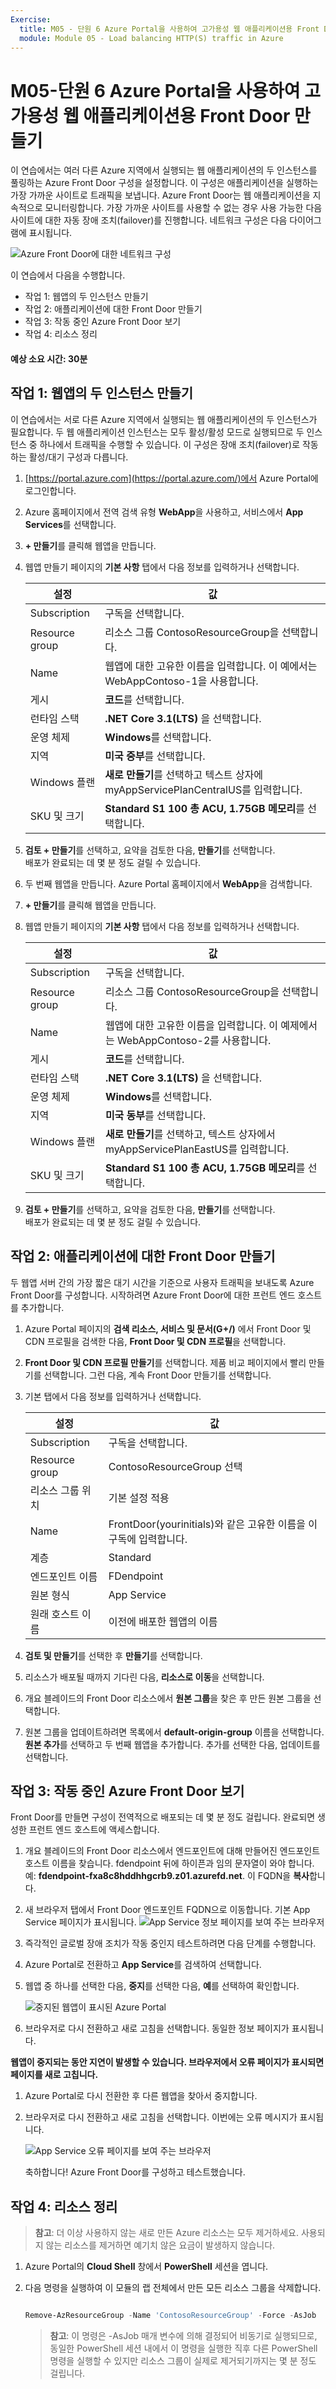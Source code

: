```yaml
---
Exercise:
  title: M05 - 단원 6 Azure Portal을 사용하여 고가용성 웹 애플리케이션용 Front Door 만들기
  module: Module 05 - Load balancing HTTP(S) traffic in Azure
---
```




# <a name="m05-unit-6-create-a-front-door-for-a-highly-available-web-application-using-the-azure-portal"></a>M05-단원 6 Azure Portal을 사용하여 고가용성 웹 애플리케이션용 Front Door 만들기

 

이 연습에서는 여러 다른 Azure 지역에서 실행되는 웹 애플리케이션의 두 인스턴스를 풀링하는 Azure Front Door 구성을 설정합니다. 이 구성은 애플리케이션을 실행하는 가장 가까운 사이트로 트래픽을 보냅니다. Azure Front Door는 웹 애플리케이션을 지속적으로 모니터링합니다. 가장 가까운 사이트를 사용할 수 없는 경우 사용 가능한 다음 사이트에 대한 자동 장애 조치(failover)를 진행합니다. 네트워크 구성은 다음 다이어그램에 표시됩니다.

![Azure Front Door에 대한 네트워크 구성](../media/front-door-environment-diagram.png)

이 연습에서 다음을 수행합니다.

+ 작업 1: 웹앱의 두 인스턴스 만들기
+ 작업 2: 애플리케이션에 대한 Front Door 만들기
+ 작업 3: 작동 중인 Azure Front Door 보기
+ 작업 4: 리소스 정리


#### <a name="estimated-time-30-minutes"></a>예상 소요 시간: 30분

## <a name="task-1-create-two-instances-of-a-web-app"></a>작업 1: 웹앱의 두 인스턴스 만들기

이 연습에서는 서로 다른 Azure 지역에서 실행되는 웹 애플리케이션의 두 인스턴스가 필요합니다. 두 웹 애플리케이션 인스턴스는 모두 활성/활성 모드로 실행되므로 두 인스턴스 중 하나에서 트래픽을 수행할 수 있습니다. 이 구성은 장애 조치(failover)로 작동하는 활성/대기 구성과 다릅니다.

1. [https://portal.azure.com](https://portal.azure.com/)에서 Azure Portal에 로그인합니다.

2. Azure 홈페이지에서 전역 검색 유형 **WebApp**을 사용하고, 서비스에서 **App Services**를 선택합니다.

3. **+ 만들기**를 클릭해 웹앱을 만듭니다.

4. 웹앱 만들기 페이지의 **기본 사항** 탭에서 다음 정보를 입력하거나 선택합니다.

   | **설정**      | **값**                                                    |
   | ---------------- | ------------------------------------------------------------ |
   | Subscription     | 구독을 선택합니다.                                    |
   | Resource group   | 리소스 그룹 ContosoResourceGroup을 선택합니다.               |
   | Name             | 웹앱에 대한 고유한 이름을 입력합니다. 이 예에서는 WebAppContoso-1을 사용합니다. |
   | 게시          | **코드**를 선택합니다.                                             |
   | 런타임 스택    | **.NET Core 3.1(LTS)** 을 선택합니다.                              |
   | 운영 체제 | **Windows**를 선택합니다.                                          |
   | 지역           | **미국 중부**를 선택합니다.                                       |
   | Windows 플랜     | **새로 만들기**를 선택하고 텍스트 상자에 myAppServicePlanCentralUS를 입력합니다. |
   | SKU 및 크기     | **Standard S1 100 총 ACU, 1.75GB 메모리**를 선택합니다.        |

5. **검토 + 만들기**를 선택하고, 요약을 검토한 다음, **만들기**를 선택합니다.   
   배포가 완료되는 데 몇 분 정도 걸릴 수 있습니다.

6. 두 번째 웹앱을 만듭니다. Azure Portal 홈페이지에서 **WebApp**을 검색합니다.

7. **+ 만들기**를 클릭해 웹앱을 만듭니다.

8. 웹앱 만들기 페이지의 **기본 사항** 탭에서 다음 정보를 입력하거나 선택합니다.

   | **설정**      | **값**                                                    |
   | ---------------- | ------------------------------------------------------------ |
   | Subscription     | 구독을 선택합니다.                                    |
   | Resource group   | 리소스 그룹 ContosoResourceGroup을 선택합니다.               |
   | Name             | 웹앱에 대한 고유한 이름을 입력합니다. 이 예제에서는 WebAppContoso-2를 사용합니다. |
   | 게시          | **코드**를 선택합니다.                                             |
   | 런타임 스택    | **.NET Core 3.1(LTS)** 을 선택합니다.                              |
   | 운영 체제 | **Windows**를 선택합니다.                                          |
   | 지역           | **미국 동부**를 선택합니다.                                          |
   | Windows 플랜     | **새로 만들기**를 선택하고, 텍스트 상자에서 myAppServicePlanEastUS를 입력합니다. |
   | SKU 및 크기     | **Standard S1 100 총 ACU, 1.75GB 메모리**를 선택합니다.        |

9. **검토 + 만들기**를 선택하고, 요약을 검토한 다음, **만들기**를 선택합니다.   
   배포가 완료되는 데 몇 분 정도 걸릴 수 있습니다.

## <a name="task-2-create-a-front-door-for-your-application"></a>작업 2: 애플리케이션에 대한 Front Door 만들기

두 웹앱 서버 간의 가장 짧은 대기 시간을 기준으로 사용자 트래픽을 보내도록 Azure Front Door를 구성합니다. 시작하려면 Azure Front Door에 대한 프런트 엔드 호스트를 추가합니다.

1. Azure Portal 페이지의 **검색 리소스, 서비스 및 문서(G+/)** 에서 Front Door 및 CDN 프로필을 검색한 다음, **Front Door 및 CDN 프로필**을 선택합니다.

1. **Front Door 및 CDN 프로필 만들기**를 선택합니다. 제품 비교 페이지에서 빨리 만들기를 선택합니다. 그런 다음, 계속 Front Door 만들기를 선택합니다.

1. 기본 탭에서 다음 정보를 입력하거나 선택합니다.


   | **설정**             | **값**                                    |
   | ----------------------- | -------------------------------------------- |
   | Subscription            | 구독을 선택합니다.                    |
   | Resource group          | ContosoResourceGroup 선택                  |
   | 리소스 그룹 위치 | 기본 설정 적용                       |
   | Name                    | FrontDoor(yourinitials)와 같은 고유한 이름을 이 구독에 입력합니다.   |
   | 계층                    | Standard   |
   | 엔드포인트 이름           | FDendpoint   |
   | 원본 형식             | App Service| 
   | 원래 호스트 이름        | 이전에 배포한 웹앱의 이름 |
   

1. **검토 및 만들기**를 선택한 후 **만들기**를 선택합니다.

1. 리소스가 배포될 때까지 기다린 다음, **리소스로 이동**을 선택합니다.
2. 개요 블레이드의 Front Door 리소스에서 **원본 그룹**을 찾은 후 만든 원본 그룹을 선택합니다.
3. 원본 그룹을 업데이트하려면 목록에서 **default-origin-group** 이름을 선택합니다. **원본 추가**를 선택하고 두 번째 웹앱을 추가합니다. 추가를 선택한 다음, 업데이트를 선택합니다. 

## <a name="task-3-view-azure-front-door-in-action"></a>작업 3: 작동 중인 Azure Front Door 보기

Front Door를 만들면 구성이 전역적으로 배포되는 데 몇 분 정도 걸립니다. 완료되면 생성한 프런트 엔드 호스트에 액세스합니다. 

1. 개요 블레이드의 Front Door 리소스에서 엔드포인트에 대해 만들어진 엔드포인트 호스트 이름을 찾습니다. fdendpoint 뒤에 하이픈과 임의 문자열이 와야 합니다. 예: **fdendpoint-fxa8c8hddhhgcrb9.z01.azurefd.net**. 이 FQDN을 **복사**합니다.

1. 새 브라우저 탭에서 Front Door 엔드포인트 FQDN으로 이동합니다. 기본 App Service 페이지가 표시됩니다.
   ![App Service 정보 페이지를 보여 주는 브라우저](../media/app-service-info-page.png)

5. 즉각적인 글로벌 장애 조치가 작동 중인지 테스트하려면 다음 단계를 수행합니다.

6. Azure Portal로 전환하고 **App Service**를 검색하여 선택합니다. 

7. 웹앱 중 하나를 선택한 다음, **중지**를 선택한 다음, **예**를 선택하여 확인합니다.

   ![중지된 웹앱이 표시된 Azure Portal](../media/stop-web-app.png)

8. 브라우저로 다시 전환하고 새로 고침을 선택합니다. 동일한 정보 페이지가 표시됩니다.

**웹앱이 중지되는 동안 지연이 발생할 수 있습니다. 브라우저에서 오류 페이지가 표시되면 페이지를 새로 고칩니다.**

1. Azure Portal로 다시 전환한 후 다른 웹앱을 찾아서 중지합니다.

2. 브라우저로 다시 전환하고 새로 고침을 선택합니다. 이번에는 오류 메시지가 표시됩니다.

   ![App Service 오류 페이지를 보여 주는 브라우저](../media/web-apps-both-stopped.png)

   축하합니다! Azure Front Door를 구성하고 테스트했습니다.
   

## <a name="task-4-clean-up-resources"></a>작업 4: 리소스 정리
   
   >**참고**: 더 이상 사용하지 않는 새로 만든 Azure 리소스는 모두 제거하세요. 사용되지 않는 리소스를 제거하면 예기치 않은 요금이 발생하지 않습니다.

1. Azure Portal의 **Cloud Shell** 창에서 **PowerShell** 세션을 엽니다.

1. 다음 명령을 실행하여 이 모듈의 랩 전체에서 만든 모든 리소스 그룹을 삭제합니다.

   ```powershell

   Remove-AzResourceGroup -Name 'ContosoResourceGroup' -Force -AsJob

   ```

    >**참고**: 이 명령은 -AsJob 매개 변수에 의해 결정되어 비동기로 실행되므로, 동일한 PowerShell 세션 내에서 이 명령을 실행한 직후 다른 PowerShell 명령을 실행할 수 있지만 리소스 그룹이 실제로 제거되기까지는 몇 분 정도 걸립니다.
